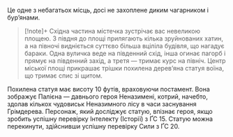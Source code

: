 Це одне з небагатьох місць, досі не захоплене диким чагарником і бур’янами.
>[!note]+ 
>Східна частина містечка зустрічає вас невеликою площею. З півдня до площі прилягають кілька зруйнованих хатин, а на півночі видніється суттєво більша вціліла будівля, що нагадує бараки. Одна вуличка веде на південний схід, інша огинає пагорб і прямує на південний захід, а третя — тримає курс на північ. Центр міської площі прикрашає трішки похилена дерев’яна статуя воїна, що тримає спис зі щитом.

Похилена статуя має висоту 10 футів, враховуючи постамент. Вона зображує Палієна — давнього героя Неназимені, котрий, начебто, здолав кількох чудовиськ Неназимного лісу в часи заснування Грімдерева. Персонаж, який досліджує статую, впізнає героя, якщо зробить успішну перевірку Інтелекту (Історії) з ҐС 15. Статую можна перекинути, здійснивши успішну перевірку Сили з ҐС 20.

